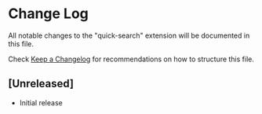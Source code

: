 # Change Log

All notable changes to the "quick-search" extension will be documented in this file.

Check [Keep a Changelog](http://keepachangelog.com/) for recommendations on how to structure this file.

## [Unreleased]

- Initial release